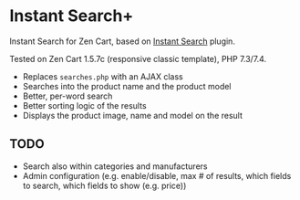 # Instant Search+
Instant Search for Zen Cart, based on [Instant Search](https://github.com/torvista/InstantSearch) plugin.

Tested on Zen Cart 1.5.7c (responsive classic template), PHP 7.3/7.4.

* Replaces `searches.php` with an AJAX class
* Searches into the product name and the product model
* Better, per-word search
* Better sorting logic of the results
* Displays the product image, name and model on the result

## TODO
* Search also within categories and manufacturers
* Admin configuration (e.g. enable/disable, max # of results, which fields to search, which fields to show (e.g. price))
